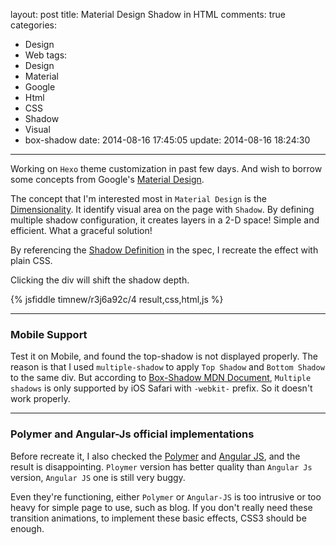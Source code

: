 layout: post
title: Material Design Shadow in HTML
comments: true
categories:  
  - Design
  - Web
tags:
  - Design
  - Material
  - Google
  - Html
  - CSS
  - Shadow
  - Visual
  - box-shadow
date: 2014-08-16 17:45:05
update: 2014-08-16 18:24:30
---

Working on `Hexo` theme customization in past few days. And wish to borrow some concepts from Google's [Material Design].

The concept that I'm interested most in `Material Design` is the [Dimensionality]. It identify visual area on the page with `Shadow`.
By defining multiple shadow configuration, it creates layers in a 2-D space! Simple and efficient. What a graceful solution!

By referencing the [Shadow Definition] in the spec, I recreate the effect with plain CSS.

Clicking the div will shift the shadow depth.

{% jsfiddle timnew/r3j6a92c/4 result,css,html,js %}

-----

### Mobile Support

Test it on Mobile, and found the top-shadow is not displayed properly. The reason is that I used `multiple-shadow` to apply `Top Shadow` and `Bottom Shadow` to the same div. But according to [Box-Shadow MDN Document], `Multiple shadows` is only supported by iOS Safari with `-webkit-` prefix. So it doesn't work properly.

---

### Polymer and Angular-Js official implementations

Before recreate it, I also checked the [Polymer] and [Angular JS], and the result is disappointing. `Ploymer` version has better quality than `Angular Js` version, `Angular JS` one is still very buggy.

Even they're functioning, either `Polymer` or `Angular-JS` is too intrusive or too heavy for simple page to use, such as blog. If you don't really need these transition animations, to implement these basic effects, CSS3 should be enough.

[Material Design]: http://www.google.com/design/spec/material-design/introduction.html
[Dimensionality]: http://www.google.com/design/spec/layout/layout-principles.html#layout-principles-dimensionality
[Shadow Definition]: http://www.google.com/design/spec/layout/layout-principles.html#dimensionality-%20Shadows-1
[Box-Shadow MDN Document]: https://developer.mozilla.org/en-US/docs/Web/CSS/box-shadow

[Polymer]: http://www.polymer-project.org/components/paper-elements/demo.html
[Angular JS]: https://material.angularjs.org/

